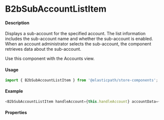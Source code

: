 # B2bSubAccountListItem

#### Description

Displays a sub-account for the specified account. The list information includes the sub-account name and whether the sub-account is enabled. When an account administrator selects the sub-account, the component retrieves data about the sub-account.

Use this component with the Accounts view.

#### Usage

```js
import { B2bSubAccountListItem } from '@elasticpath/store-components';
```

#### Example

```js
<B2bSubAccountListItem handleAccount={this.handleAccount} accountData={element} accountName={accountName} registrationNumber={registrationNumber} />
```

#### Properties

<!-- PROPS -->
